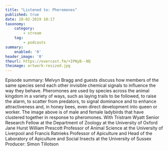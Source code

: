 ```yaml
---
title: "Listened to: Pheromones"
published: true
date: 28-02-2019 10:17
taxonomy:
    category:
        - stream
    tag:
        - podcasts
summary:
    enabled: '0'
header_image: '0'
theurl: https://overcast.fm/+IPNyB--NQ
theimage: artwork-resized.jpg
--- 
```

Episode summary: Melvyn Bragg and guests discuss how members of the same species send each other invisible chemical signals to influence the way they behave. Pheromones are used by species across the animal kingdom in a variety of ways, such as laying trails to be followed, to raise the alarm, to scatter from predators, to signal dominance and to enhance attractiveness and, in honey bees, even direct development into queen or worker. The image above is of male and female ladybirds that have clustered together in response to pheromones. With Tristram Wyatt Senior Research Fellow at the Department of Zoology at the University of Oxford Jane Hurst William Prescott Professor of Animal Science at the University of Liverpool and Francis Ratnieks Professor of Apiculture and Head of the Laboratory of Apiculture and Social Insects at the University of Sussex Producer: Simon Tillotson
